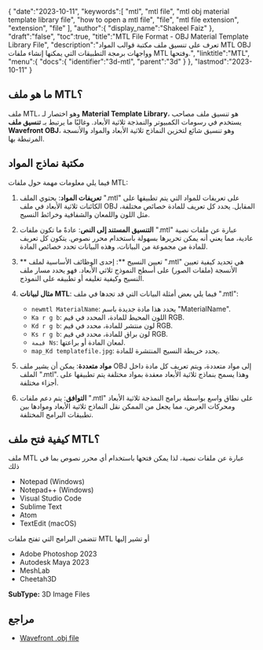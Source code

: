 {
   "date":"2023-10-11",
   "keywords":[
      "mtl",
      "mtl file",
      "mtl obj material template library file",
      "how to open a mtl file",
      "file",
      "mtl file extension",
      "extension",
      "file"
   ],
   "author":{
      "display_name":"Shakeel Faiz"
   },
   "draft":"false",
   "toc":true,
   "title":"MTL File Format - OBJ Material Template Library File",
   "description":"تعرف على تنسيق ملف مكتبة قوالب المواد MTL OBJ وواجهات برمجة التطبيقات التي يمكنها إنشاء ملفات MTL وفتحها.",
   "linktitle":"MTL",
   "menu":{
      "docs":{
         "identifier":"3d-mtl",
         "parent":"3d"
      }
   },
   "lastmod":"2023-10-11"
}

## ما هو ملف MTL؟

ملف MTL، وهو اختصار لـ **Material Template Library**، هو تنسيق ملف مصاحب يستخدم في رسومات الكمبيوتر والنمذجة ثلاثية الأبعاد. وغالبًا ما يرتبط بـ **تنسيق ملف Wavefront OBJ**، وهو تنسيق شائع لتخزين النماذج ثلاثية الأبعاد والمواد والأنسجة المرتبطة بها.

## مكتبة نماذج المواد

فيما يلي معلومات مهمة حول ملفات MTL:

1. **تعريفات المواد**: يحتوي الملف ".mtl" على تعريفات للمواد التي يتم تطبيقها على الكائنات ثلاثية الأبعاد في ملف OBJ المقابل. يحدد كل تعريف للمادة خصائص مختلفة، مثل اللون واللمعان والشفافية وخرائط النسيج.
    
2. **التنسيق المستند إلى النص**: عادةً ما تكون ملفات ".mtl" عبارة عن ملفات نصية عادية، مما يعني أنه يمكن تحريرها بسهولة باستخدام محرر نصوص. يتكون كل تعريف للمادة من مجموعة من البيانات، وهذه البيانات تحدد خصائص المادة.
    
3. ** تعيين النسيج **: إحدى الوظائف الأساسية لملف ".mtl" هي تحديد كيفية تعيين الأنسجة (ملفات الصور) على أسطح النموذج ثلاثي الأبعاد. فهو يحدد مسار ملف النسيج وكيفية تغليفه أو تطبيقه على النموذج.
    
4. **مثال لبيانات MTL**: فيما يلي بعض أمثلة البيانات التي قد تجدها في ملف ".mtl":
    
     - `newmtl MaterialName`: يحدد هذا مادة جديدة باسم "MaterialName".
     - `Ka r g b`: اللون المحيط للمادة، المحدد في قيم RGB.
     - `Kd r g b`: لون منتشر للمادة، محدد في قيم RGB.
     - `Ks r g b`: لون براق للمادة، محدد في قيم RGB.
     - `قيمة Ns`: لمعان المادة أو براعتها.
     - `map_Kd templatefile.jpg`: يحدد خريطة النسيج المنتشرة للمادة.
5. **مواد متعددة**: يمكن أن يشير ملف OBJ إلى مواد متعددة، ويتم تعريف كل مادة داخل الملف ".mtl". وهذا يسمح بنماذج ثلاثية الأبعاد معقدة بمواد مختلفة يتم تطبيقها على أجزاء مختلفة.
    
6. **التوافق**: يتم دعم ملفات ".mtl" على نطاق واسع بواسطة برامج النمذجة ثلاثية الأبعاد ومحركات العرض، مما يجعل من الممكن نقل النماذج ثلاثية الأبعاد وموادها بين تطبيقات البرامج المختلفة.

## كيفية فتح ملف MTL؟

ملف MTL عبارة عن ملفات نصية، لذا يمكن فتحها باستخدام أي محرر نصوص بما في ذلك

- Notepad (Windows)
- Notepad++ (Windows)
- Visual Studio Code
- Sublime Text
- Atom
- TextEdit (macOS)

تتضمن البرامج التي تفتح ملفات MTL أو تشير إليها

- Adobe Photoshop 2023
- Autodesk Maya 2023
- MeshLab
- Cheetah3D

**SubType:** 3D Image Files

## مراجع
* [Wavefront .obj file](https://en.wikipedia.org/wiki/Wavefront_.obj_file)